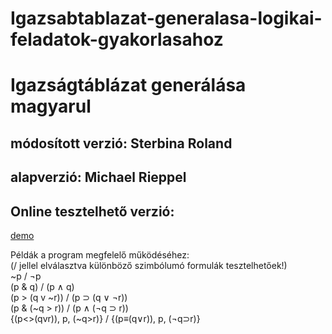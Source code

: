 # Igazsabtablazat-generalasa-logikai-feladatok-gyakorlasahoz

<h1>Igazságtáblázat generálása magyarul</h1>
<h2>módosított verzió: Sterbina Roland</h2>
<h2>alapverzió: Michael Rieppel</h2>

<h2>Online tesztelhető verzió:</h2>
<a href="http://programozas.sterbinaroland.hu/igazsagtabla/igazsagtabla.html">demo</a>

Példák a program megfelelő működéséhez:
<br>
(/ jellel elválasztva különböző szimbólumó formulák tesztelhetőek!)
<br>
~p / ¬p
<br>
(p & q) / (p ∧ q)
<br>
(p > (q v ~r)) / (p ⊃ (q ∨ ¬r))
<br>
(p & (~q > r)) / (p ∧ (¬q ⊃ r))
<br>
{(p<>(qvr)), p, (~q>r)} / {(p≡(q∨r)), p, (¬q⊃r)}

